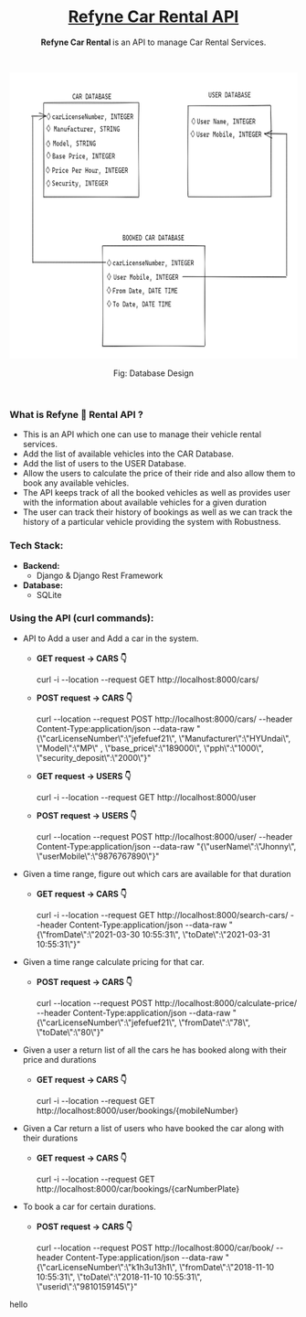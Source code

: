 <h1 align="center"><a href="https://refyne-car-rental-api.herokuapp.com/" target="_blank">Refyne Car Rental API</a></h1>
<p align="center">
  <b> Refyne Car Rental </b> is an API to manage Car Rental Services.
</p>
<br>
<p align="center">
<img src="https://github.com/divy-14/Refyne_CarRental/blob/main/DataBaseLayout.png" alt="demo Xmeme" width="800px" height="500px">
</p>
<p align="center"> Fig: Database Design</p>
<br>

<h3>What is Refyne 🚗 Rental API ?</h3>
<ul>
  <li> This is an API which one can use to manage their vehicle rental services. </li>
  <li> Add the list of available vehicles into the CAR Database. </li>
  <li> Add the list of users to the USER Database. </li>
  <li> Allow the users to calculate the price of their ride and also allow them to book any available vehicles. </li>
  <li> The API keeps track of all the booked vehicles as well as provides user with the information about available vehicles for a given duration </li>
  <li> The user can track their history of bookings as well as we can track the history of a particular vehicle providing the system with Robustness.
</ul>

<h3>Tech Stack:</h3>
<ul>
<li> <b>Backend:</b>
<ul> 
<li> Django & Django Rest Framework</li>
</ul>
</li>
<li> <b>Database:</b>
<ul> 
<li> SQLite </li>
</ul> 
</li>
</ul>

<h3>Using the API (curl commands):</h3>

<ul>
<li> API to Add a user and Add a car in the system. 
<br>
<br>
<ul>
  <li><b>GET request -> CARS 👇</b> <p> curl -i --location --request GET  http://localhost:8000/cars/ </p></li>

  <li><b>POST request -> CARS 👇</b> <p>curl --location --request POST http://localhost:8000/cars/ --header Content-Type:application/json --data-raw "{\"carLicenseNumber\":\"jefefuef21\",  \"Manufacturer\":\"HYUndai\",  \"Model\":\"MP\" , \"base_price\":\"189000\", \"pph\":\"1000\", \"security_deposit\":\"2000\"}"</p> </li>
  
  <li><b>GET request -> USERS 👇</b> <p>curl -i --location --request GET  http://localhost:8000/user </p></li>
  
  <li><b>POST request -> USERS 👇</b> <p>curl --location --request POST http://localhost:8000/user/ --header Content-Type:application/json --data-raw "{\"userName\":\"Jhonny\",  \"userMobile\":\"9876767890\"}"</p> </li>
</ul>
</li>

<li> Given a time range, figure out which cars are available for that duration
<br>
<br>
<ul>
  <li><b>GET request -> CARS 👇</b> <p> curl -i --location --request GET http://localhost:8000/search-cars/ --header Content-Type:application/json --data-raw "{\"fromDate\":\"2021-03-30 10:55:31\", \"toDate\":\"2021-03-31 10:55:31\"}"</p></li> 
</ul>
</li>

<li> Given a time range calculate pricing for that car.
<br>
<br>
<ul>
  <li><b>POST request -> CARS 👇</b> <p> curl --location --request POST http://localhost:8000/calculate-price/ --header Content-Type:application/json --data-raw "{\"carLicenseNumber\":\"jefefuef21\",  \"fromDate\":\"78\", \"toDate\":\"80\"}"</p></li> 
</ul>
</li>

<li> Given a user a return list of all the cars he has booked along with their price and durations
<br>
<br>
<ul>
  <li><b>GET request -> CARS 👇</b> <p> curl -i --location --request GET http://localhost:8000/user/bookings/{mobileNumber} </p></li> 
</ul>
</li>

<li> Given a Car return a list of users who have booked the car along with their durations
<br>
<br>
<ul>
  <li><b>GET request -> CARS 👇</b> <p> curl -i --location --request GET  http://localhost:8000/car/bookings/{carNumberPlate} </p></li> 
</ul>
</li>

<li> To book a car for certain durations.
<br>
<br>
<ul>
  <li><b>POST request -> CARS 👇</b> <p> curl --location --request POST http://localhost:8000/car/book/ --header Content-Type:application/json --data-raw "{\"carLicenseNumber\":\"k1h3u13h1\",  \"fromDate\":\"2018-11-10 10:55:31\", \"toDate\":\"2018-11-10 10:55:31\", \"userid\":\"9810159145\"}" </p></li> 
</ul>
</li>

</ul>

hello








